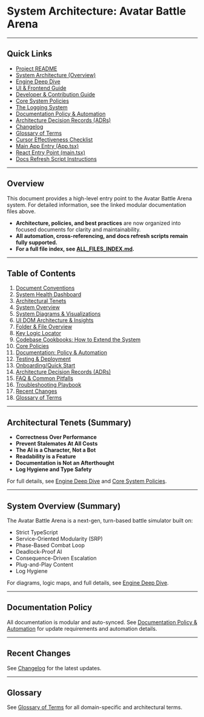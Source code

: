 # System Architecture: Avatar Battle Arena

---

## Quick Links
- [Project README](../README.md)
- [System Architecture (Overview)](./SYSTEM%20ARCHITECTURE.MD)
- [Engine Deep Dive](./ENGINE_DEEP_DIVE.md)
- [UI & Frontend Guide](./UI_GUIDE.md)
- [Developer & Contribution Guide](../CONTRIBUTING.md)
- [Core System Policies](./POLICIES.md)
- [The Logging System](./LOGGING_SYSTEM.md)
- [Documentation Policy & Automation](./DOCUMENTATION_POLICY.md)
- [Architecture Decision Records (ADRs)](./adr/)
- [Changelog](../CHANGELOG.md)
- [Glossary of Terms](./GLOSSARY.md)
- [Cursor Effectiveness Checklist](./cursor-effectiveness.md)
- [Main App Entry (App.tsx)](../src/App.tsx)
- [React Entry Point (main.tsx)](../src/main.tsx)
- [Docs Refresh Script Instructions](../scripts/README.md)

---

## Overview

This document provides a high-level entry point to the Avatar Battle Arena system. For detailed information, see the linked modular documentation files above.

- **Architecture, policies, and best practices** are now organized into focused documents for clarity and maintainability.
- **All automation, cross-referencing, and docs refresh scripts remain fully supported.**
- **For a full file index, see [ALL_FILES_INDEX.md](./ALL_FILES_INDEX.md).**

---

## Table of Contents
1. [Document Conventions](./DOCUMENTATION_POLICY.md)
2. [System Health Dashboard](../README.md)
3. [Architectural Tenets](#architectural-tenets)
4. [System Overview](#system-overview)
5. [System Diagrams & Visualizations](./ENGINE_DEEP_DIVE.md)
6. [UI DOM Architecture & Insights](./UI_GUIDE.md)
7. [Folder & File Overview](./ALL_FILES_INDEX.md)
8. [Key Logic Locator](./ENGINE_DEEP_DIVE.md)
9. [Codebase Cookbooks: How to Extend the System](../CONTRIBUTING.md)
10. [Core Policies](./POLICIES.md)
11. [Documentation: Policy & Automation](./DOCUMENTATION_POLICY.md)
12. [Testing & Deployment](../CONTRIBUTING.md)
13. [Onboarding/Quick Start](../CONTRIBUTING.md)
14. [Architecture Decision Records (ADRs)](./adr/)
15. [FAQ & Common Pitfalls](../CONTRIBUTING.md)
16. [Troubleshooting Playbook](../CONTRIBUTING.md)
17. [Recent Changes](../CHANGELOG.md)
18. [Glossary of Terms](./GLOSSARY.md)

---

## Architectural Tenets (Summary)
- **Correctness Over Performance**
- **Prevent Stalemates At All Costs**
- **The AI is a Character, Not a Bot**
- **Readability is a Feature**
- **Documentation is Not an Afterthought**
- **Log Hygiene and Type Safety**

For full details, see [Engine Deep Dive](./ENGINE_DEEP_DIVE.md) and [Core System Policies](./POLICIES.md).

---

## System Overview (Summary)
The Avatar Battle Arena is a next-gen, turn-based battle simulator built on:
- Strict TypeScript
- Service-Oriented Modularity (SRP)
- Phase-Based Combat Loop
- Deadlock-Proof AI
- Consequence-Driven Escalation
- Plug-and-Play Content
- Log Hygiene

For diagrams, logic maps, and full details, see [Engine Deep Dive](./ENGINE_DEEP_DIVE.md).

---

## Documentation Policy
All documentation is modular and auto-synced. See [Documentation Policy & Automation](./DOCUMENTATION_POLICY.md) for update requirements and automation details.

---

## Recent Changes
See [Changelog](../CHANGELOG.md) for the latest updates.

---

## Glossary
See [Glossary of Terms](./GLOSSARY.md) for all domain-specific and architectural terms.